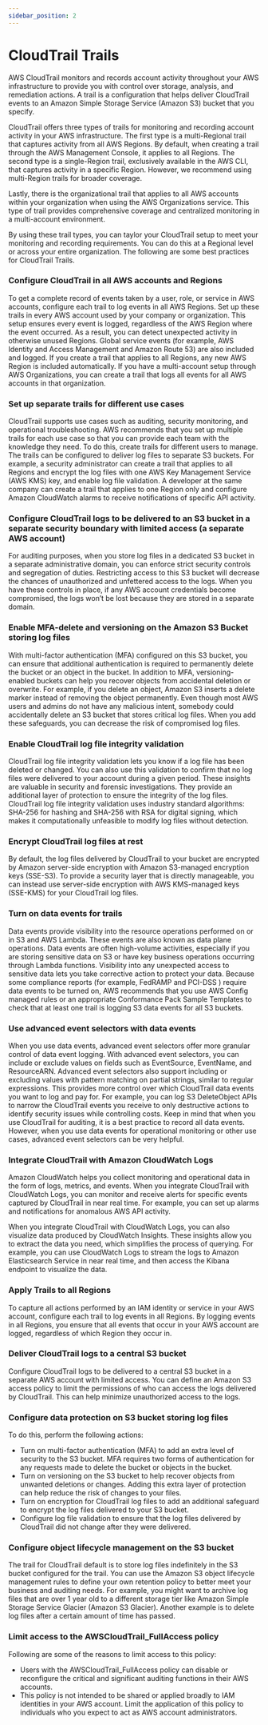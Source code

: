 ```yaml
---
sidebar_position: 2
---
```

# CloudTrail Trails

AWS CloudTrail monitors and records account activity throughout your AWS infrastructure to provide you with control over storage, analysis, and remediation actions. A trail is a configuration that helps deliver CloudTrail events to an Amazon Simple Storage Service (Amazon S3) bucket that you specify. 

CloudTrail offers three types of trails for monitoring and recording account activity in your AWS infrastructure. The first type is a multi-Regional trail that captures activity from all AWS Regions. By default, when creating a trail through the AWS Management Console, it applies to all Regions. The second type is a single-Region trail, exclusively available in the AWS CLI, that captures activity in a specific Region. However, we recommend using multi-Region trails for broader coverage.

Lastly, there is the organizational trail that applies to all AWS accounts within your organization when using the AWS Organizations service. This type of trail provides comprehensive coverage and centralized monitoring in a multi-account environment. 

By using these trail types, you can taylor your CloudTrail setup to meet your monitoring and recording requirements. You can do this at a Regional level or across your entire organization.  The following are some best practices for CloudTrail Trails.

### Configure CloudTrail in all AWS accounts and Regions

To get a complete record of events taken by a user, role, or service in AWS accounts, configure each trail to log events in all AWS Regions. Set up these trails in every AWS account used by your company or organization. This setup ensures every event is logged, regardless of the AWS Region where the event occurred. As a result, you can detect unexpected activity in otherwise unused Regions. Global service events (for example, AWS Identity and Access Management and Amazon Route 53) are also included and logged. If you create a trail that applies to all Regions, any new AWS Region is included automatically. If you have a multi-account setup through AWS Organizations, you can create a trail that logs all events for all AWS accounts in that organization.

### Set up separate trails for different use cases

CloudTrail supports use cases such as auditing, security monitoring, and operational troubleshooting. AWS recommends that you set up multiple trails for each use case so that you can provide each team with the knowledge they need. To do this, create trails for different users to manage. The trails can be configured to deliver log files to separate S3 buckets. For example, a security administrator can create a trail that applies to all Regions and encrypt the log files with one AWS Key Management Service (AWS KMS) key, and enable log file validation. A developer at the same company can create a trail that applies to one Region only and configure Amazon CloudWatch alarms to receive notifications of specific API activity.

### Configure CloudTrail logs to be delivered to an S3 bucket in a separate security boundary with limited access (a separate AWS account)

For auditing purposes, when you store log files in a dedicated S3 bucket in a separate administrative domain, you can enforce strict security controls and segregation of duties. Restricting access to this S3 bucket will decrease the chances of unauthorized and unfettered access to the logs. When you have these controls in place, if any AWS account credentials become compromised, the logs won’t be lost because they are stored in a separate domain. 

### Enable MFA-delete and versioning on the Amazon S3 Bucket storing log files

With multi-factor authentication (MFA) configured on this S3 bucket, you can ensure that additional authentication is required to permanently delete the bucket or an object in the bucket. In addition to MFA, versioning-enabled buckets can help you recover objects from accidental deletion or overwrite. For example, if you delete an object, Amazon S3 inserts a delete marker instead of removing the object permanently. Even though most AWS users and admins do not have any malicious intent, somebody could accidentally delete an S3 bucket that stores critical log files. When you add these safeguards, you can decrease the risk of compromised log files.

### Enable CloudTrail log file integrity validation

CloudTrail log file integrity validation lets you know if a log file has been deleted or changed. You can also use this validation to confirm that no log files were delivered to your account during a given period. These insights are valuable in security and forensic investigations. They provide an additional layer of protection to ensure the integrity of the log files. CloudTrail log file integrity validation uses industry standard algorithms: SHA-256 for hashing and SHA-256 with RSA for digital signing, which makes it computationally unfeasible to modify log files without detection. 

### Encrypt CloudTrail log files at rest

By default, the log files delivered by CloudTrail to your bucket are encrypted by Amazon server-side encryption with Amazon S3-managed encryption keys (SSE-S3). To provide a security layer that is directly manageable, you can instead use server-side encryption with AWS KMS-managed keys (SSE-KMS) for your CloudTrail log files.

### Turn on data events for trails

Data events provide visibility into the resource operations performed on or in S3 and AWS Lambda. These events are also known as data plane operations. Data events are often high-volume activities, especially if you are storing sensitive data on S3 or have key business operations occurring through Lambda functions. Visibility into any unexpected access to sensitive data lets you take corrective action to protect your data. Because some compliance reports (for example, FedRAMP and PCI-DSS ) require data events to be turned on, AWS recommends that you use AWS Config managed rules or an appropriate Conformance Pack Sample Templates to check that at least one trail is logging S3 data events for all S3 buckets. 

### Use advanced event selectors with data events

When you use data events, advanced event selectors offer more granular control of data event logging. With advanced event selectors, you can include or exclude values on fields such as EventSource, EventName, and ResourceARN. Advanced event selectors also support including or excluding values with pattern matching on partial strings, similar to regular expressions. This provides more control over which CloudTrail data events you want to log and pay for. For example, you can log S3 DeleteObject APIs to narrow the CloudTrail events you receive to only destructive actions to identify security issues while controlling costs. Keep in mind that when you use CloudTrail for auditing, it is a best practice to record all data events. However, when you use data events for operational monitoring or other use cases, advanced event selectors can be very helpful.

### Integrate CloudTrail with Amazon CloudWatch Logs

Amazon CloudWatch helps you collect monitoring and operational data in the form of logs, metrics, and events. When you integrate CloudTrail with CloudWatch Logs, you can monitor and receive alerts for specific events captured by CloudTrail in near real time. For example, you can set up alarms and notifications for anomalous AWS API activity. 

When you integrate CloudTrail with CloudWatch Logs, you can also visualize data produced by CloudWatch Insights. These insights allow you to extract the data you need, which simplifies the process of querying. For example, you can use CloudWatch Logs to stream the logs to Amazon Elasticsearch Service in near real time, and then access the Kibana endpoint to visualize the data.

### Apply Trails to all Regions
To capture all actions performed by an IAM identity or service in your AWS account, configure each trail to log events in all Regions. By logging events in all Regions, you ensure that all events that occur in your AWS account are logged, regardless of which Region they occur in.

### Deliver CloudTrail logs to a central S3 bucket
Configure CloudTrail logs to be delivered to a central S3 bucket in a separate AWS account with limited access. You can define an Amazon S3 access policy to limit the permissions of who can access the logs delivered by CloudTrail. This can help minimize unauthorized access to the logs.

### Configure data protection on S3 bucket storing log files 
To do this, perform the following actions:

*   Turn on multi-factor authentication (MFA) to add an extra level of security to the S3 bucket. MFA requires two forms of authentication for any requests made to delete the bucket or objects in the bucket. 
*   Turn on versioning on the S3 bucket to help recover objects from unwanted deletions or changes. Adding this extra layer of protection can help reduce the risk of changes to your files. 
*   Turn on encryption for CloudTrail log files to add an additional safeguard to encrypt the log files delivered to your S3 bucket. 
*   Configure log file validation to ensure that the log files delivered by CloudTrail did not change after they were delivered.

### Configure object lifecycle management on the S3 bucket
The trail for CloudTrail default is to store log files indefinitely in the S3 bucket configured for the trail. You can use the Amazon S3 object lifecycle management rules to define your own retention policy to better meet your business and auditing needs. For example, you might want to archive log files that are over 1 year old to a different storage tier like Amazon Simple Storage Service Glacier (Amazon S3 Glacier). Another example is to delete log files after a certain amount of time has passed.

### Limit access to the AWSCloudTrail_FullAccess policy
Following are some of the reasons to limit access to this policy:

*   Users with the AWSCloudTrail_FullAccess policy can disable or reconfigure the critical and significant auditing functions in their AWS accounts.
*   This policy is not intended to be shared or applied broadly to IAM identities in your AWS account. Limit the application of this policy to individuals who you expect to act as AWS account administrators. 

